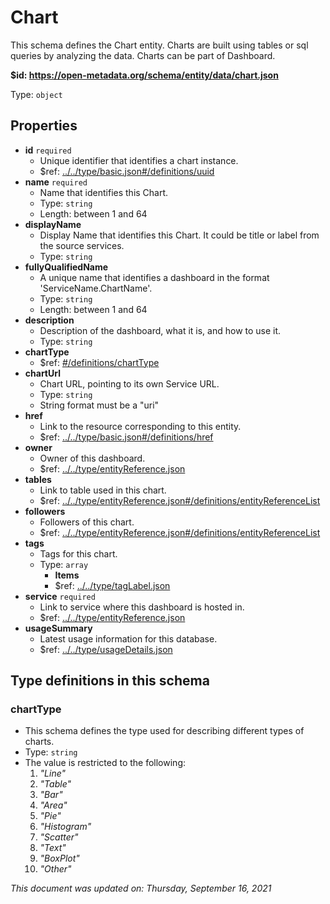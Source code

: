 # Chart

This schema defines the Chart entity. Charts are built using tables or sql queries by analyzing the data. Charts can be part of Dashboard.

**$id: https://open-metadata.org/schema/entity/data/chart.json**

Type: `object`

## Properties
 - **id** `required`
	 - Unique identifier that identifies a chart instance.
	 - $ref: [../../type/basic.json#/definitions/uuid](../types/basic.md#uuid)
 - **name** `required`
	 - Name that identifies this Chart.
	 - Type: `string`
	 - Length: between 1 and 64
 - **displayName**
	 - Display Name that identifies this Chart. It could be title or label from the source services.
	 - Type: `string`
 - **fullyQualifiedName**
	 - A unique name that identifies a dashboard in the format 'ServiceName.ChartName'.
	 - Type: `string`
	 - Length: between 1 and 64
 - **description**
	 - Description of the dashboard, what it is, and how to use it.
	 - Type: `string`
 - **chartType**
	 - $ref: [#/definitions/chartType](#charttype)
 - **chartUrl**
	 - Chart URL, pointing to its own Service URL.
	 - Type: `string`
	 - String format must be a "uri"
 - **href**
	 - Link to the resource corresponding to this entity.
	 - $ref: [../../type/basic.json#/definitions/href](../types/basic.md#href)
 - **owner**
	 - Owner of this dashboard.
	 - $ref: [../../type/entityReference.json](../types/entityreference.md)
 - **tables**
	 - Link to table used in this chart.
	 - $ref: [../../type/entityReference.json#/definitions/entityReferenceList](../types/entityreference.md#entityreferencelist)
 - **followers**
	 - Followers of this chart.
	 - $ref: [../../type/entityReference.json#/definitions/entityReferenceList](../types/entityreference.md#entityreferencelist)
 - **tags**
	 - Tags for this chart.
	 - Type: `array`
		 - **Items**
		 - $ref: [../../type/tagLabel.json](../types/taglabel.md)
 - **service** `required`
	 - Link to service where this dashboard is hosted in.
	 - $ref: [../../type/entityReference.json](../types/entityreference.md)
 - **usageSummary**
	 - Latest usage information for this database.
	 - $ref: [../../type/usageDetails.json](../types/usagedetails.md)


## Type definitions in this schema
### chartType

 - This schema defines the type used for describing different types of charts.
 - Type: `string`
 - The value is restricted to the following: 
	 1. _"Line"_
	 2. _"Table"_
	 3. _"Bar"_
	 4. _"Area"_
	 5. _"Pie"_
	 6. _"Histogram"_
	 7. _"Scatter"_
	 8. _"Text"_
	 9. _"BoxPlot"_
	 10. _"Other"_




_This document was updated on: Thursday, September 16, 2021_